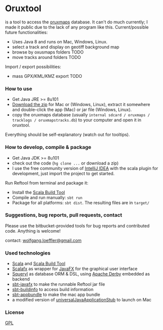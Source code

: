 # Oruxtool

is a tool to access the [oruxmaps](http://oruxmaps.com) database. It can't do much currently; I made it public due to the lack of any program like this. Current/possible future functionalities:

* Uses Java 8 and runs on Mac, Windows, Linux.
* select a track and display on geotiff background map
* browse by oxusmaps folders TODO
* move tracks around folders TODO

Import / export possibilities:

* mass GPX/KML/KMZ export TODO

### How to use ###

* Get Java JRE >= 8u101
* [Download the zip](https://bitbucket.org/wolfgang/oruxtool/downloads) for Mac or (Windows, Linux), extract it somewhere and double-click the app (Mac) or
  jar file (Windows, Linux).
* copy the oruxmaps database (usually `internal sdcard / oruxmaps / tracklogs / oruxmapstracks.db`) to your computer and open it in oruxtool.

Everything should be self-explanatory (watch out for tooltips).

### How to develop, compile & package ###

* Get Java JDK >= 8u101
* check out the code (`hg clone ...` or download a zip) 
* I use the free community version of [IntelliJ IDEA](https://www.jetbrains.com/idea/download/) with the scala 
plugin for development, just import the project to get started. 

Run Reftool from terminal and package it:

* Install the [Scala Build Tool](http://www.scala-sbt.org/)
* Compile and run manually: `sbt run`
* Package for all platforms: `sbt dist`. The resulting files are in `target/`

### Suggestions, bug reports, pull requests, contact ###
Please use the bitbucket-provided tools for bug reports and contributed code. Anything is welcome!

contact: wolfgang.loeffler@gmail.com

### Used technologies ###

* [Scala](http://www.scala-lang.org) and [Scala Build Tool](http://www.scala-sbt.org)
* [Scalafx](http://scalafx.org) as wrapper for [JavaFX](http://docs.oracle.com/javafx) for the graphical user interface
* [Squeryl](http://squeryl.org) as database ORM & DSL, using [Apache Derby](http://db.apache.org/derby) embedded as backend
* [sbt-javafx](https://github.com/kavedaa/sbt-javafx) to make the runnable Reftool jar file
* [sbt-buildinfo](https://github.com/sbt/sbt-buildinfo) to access build information
* [sbt-appbundle](https://github.com/Sciss/sbt-appbundle) to make the mac app bundle
* a modified version of [universalJavaApplicationStub](https://github.com/tofi86/universalJavaApplicationStub) to launch on Mac

### License ###
[GPL](https://www.gnu.org/licenses/gpl.html)